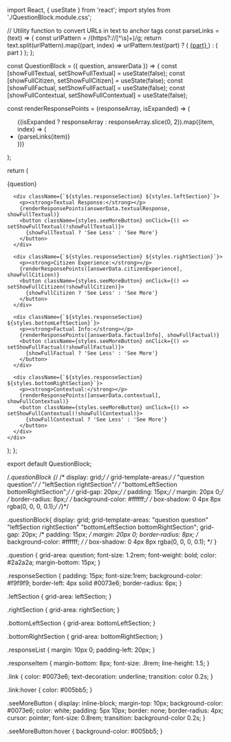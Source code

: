 import React, { useState } from 'react';
import styles from './QuestionBlock.module.css';

// Utility function to convert URLs in text to anchor tags
const parseLinks = (text) => {
  const urlPattern = /(https?:\/\/[^\s]+)/g;
  return text.split(urlPattern).map((part, index) =>
    urlPattern.test(part) ? (
      <a key={index} href={part} target="_blank" rel="noopener noreferrer" className={styles.link}>
        {part}
      </a>
    ) : (
      part
    )
  );
};

const QuestionBlock = ({ question, answerData }) => {
  const [showFullTextual, setShowFullTextual] = useState(false);
  const [showFullCitizen, setShowFullCitizen] = useState(false);
  const [showFullFactual, setShowFullFactual] = useState(false);
  const [showFullContextual, setShowFullContextual] = useState(false);

  const renderResponsePoints = (responseArray, isExpanded) => (
    <ul className={styles.responseList}>
      {(isExpanded ? responseArray : responseArray.slice(0, 2)).map((item, index) => (
        <li key={index} className={styles.responseItem}>
          {parseLinks(item)}
        </li>
      ))}
    </ul>
  );

  return (
    <div className={styles.questionBlock}>
      <div className={styles.question}>{question}</div>

      <div className={`${styles.responseSection} ${styles.leftSection}`}>
        <p><strong>Textual Response:</strong></p>
        {renderResponsePoints(answerData.textualResponse, showFullTextual)}
        <button className={styles.seeMoreButton} onClick={() => setShowFullTextual(!showFullTextual)}>
          {showFullTextual ? 'See Less' : 'See More'}
        </button>
      </div>

      <div className={`${styles.responseSection} ${styles.rightSection}`}>
        <p><strong>Citizen Experience:</strong></p>
        {renderResponsePoints([answerData.citizenExperience], showFullCitizen)}
        <button className={styles.seeMoreButton} onClick={() => setShowFullCitizen(!showFullCitizen)}>
          {showFullCitizen ? 'See Less' : 'See More'}
        </button>
      </div>

      <div className={`${styles.responseSection} ${styles.bottomLeftSection}`}>
        <p><strong>Factual Info:</strong></p>
        {renderResponsePoints([answerData.factualInfo], showFullFactual)}
        <button className={styles.seeMoreButton} onClick={() => setShowFullFactual(!showFullFactual)}>
          {showFullFactual ? 'See Less' : 'See More'}
        </button>
      </div>

      <div className={`${styles.responseSection} ${styles.bottomRightSection}`}>
        <p><strong>Contextual:</strong></p>
        {renderResponsePoints([answerData.contextual], showFullContextual)}
        <button className={styles.seeMoreButton} onClick={() => setShowFullContextual(!showFullContextual)}>
          {showFullContextual ? 'See Less' : 'See More'}
        </button>
      </div>
    </div>
  );
};

export default QuestionBlock;




/*.questionBlock {*/
/*  display: grid;*/
/*  grid-template-areas:*/
/*    "question question"*/
/*    "leftSection rightSection"*/
/*    "bottomLeftSection bottomRightSection";*/
/*  grid-gap: 20px;*/
/*  padding: 15px;*/
/*  margin: 20px 0;*/
/*  border-radius: 8px;*/
/*  background-color: #ffffff;*/
/*  box-shadow: 0 4px 8px rgba(0, 0, 0, 0.1);*/
/*}*/

.questionBlock{
      display: grid;
    grid-template-areas:
        "question question"
        "leftSection rightSection"
        "bottomLeftSection bottomRightSection";
    grid-gap: 20px;
    /* padding: 15px; */
    margin: 20px 0;
    border-radius: 8px;
    /* background-color: #ffffff; */
    /* box-shadow: 0 4px 8px rgba(0, 0, 0, 0.1); */
}

.question {
  grid-area: question;
  font-size: 1.2rem;
  font-weight: bold;
  color: #2a2a2a;
  margin-bottom: 15px;
}

.responseSection {
  padding: 15px;
  font-size:1rem;
  background-color: #f9f9f9;
  border-left: 4px solid #0073e6;
  border-radius: 6px;
}

.leftSection {
  grid-area: leftSection;
}

.rightSection {
  grid-area: rightSection;
}

.bottomLeftSection {
  grid-area: bottomLeftSection;
}

.bottomRightSection {
  grid-area: bottomRightSection;
}

.responseList {
  margin: 10px 0;
  padding-left: 20px;
}

.responseItem {
  margin-bottom: 8px;
  font-size: .8rem;
  line-height: 1.5;
}

.link {
  color: #0073e6;
  text-decoration: underline;
  transition: color 0.2s;
}

.link:hover {
  color: #005bb5;
}

.seeMoreButton {
  display: inline-block;
  margin-top: 10px;
  background-color: #0073e6;
  color: white;
  padding: 5px 10px;
  border: none;
  border-radius: 4px;
  cursor: pointer;
  font-size: 0.8rem;
  transition: background-color 0.2s;
}

.seeMoreButton:hover {
  background-color: #005bb5;
}
